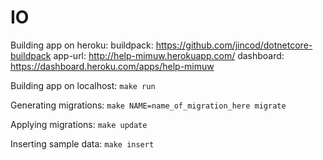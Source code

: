 # IO

Building app on heroku:
buildpack: https://github.com/jincod/dotnetcore-buildpack
app-url: http://help-mimuw.herokuapp.com/
dashboard: https://dashboard.heroku.com/apps/help-mimuw


Building app on localhost:
```make run```

Generating migrations:
```make NAME=name_of_migration_here migrate```

Applying migrations:
```make update```

Inserting sample data:
```make insert```
